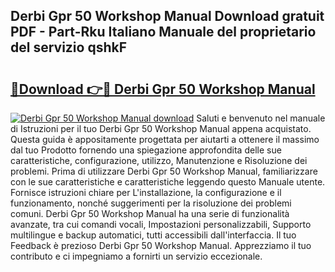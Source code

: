 ## Derbi Gpr 50 Workshop Manual Download gratuit PDF - Part-Rku Italiano Manuale del proprietario del servizio qshkF

# <h2><a href="http://dfbeuv5.blite.top/?on=Derbi+Gpr+50+Workshop+Manual">🔗Download 👉🔴 Derbi Gpr 50 Workshop Manual</a></h2>

[![Derbi Gpr 50 Workshop Manual download](https://i.imgur.com/lujVjoI.png)](http://dfbeuv5.blite.top/?on=Derbi+Gpr+50+Workshop+Manual)
Saluti e benvenuto nel manuale di Istruzioni per il tuo Derbi Gpr 50 Workshop Manual appena acquistato. Questa guida è appositamente progettata per aiutarti a ottenere il massimo dal tuo Prodotto fornendo una spiegazione approfondita delle sue caratteristiche, configurazione, utilizzo, Manutenzione e Risoluzione dei problemi. Prima di utilizzare Derbi Gpr 50 Workshop Manual, familiarizzare con le sue caratteristiche e caratteristiche leggendo questo Manuale utente. Fornisce istruzioni chiare per L'installazione, la configurazione e il funzionamento, nonché suggerimenti per la risoluzione dei problemi comuni. Derbi Gpr 50 Workshop Manual ha una serie di funzionalità avanzate, tra cui comandi vocali, Impostazioni personalizzabili, Supporto multilingue e backup automatici, tutti accessibili dall'interfaccia. Il tuo Feedback è prezioso Derbi Gpr 50 Workshop Manual. Apprezziamo il tuo contributo e ci impegniamo a fornirti un servizio eccezionale.
